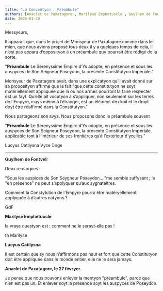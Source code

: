 ```yaml
---
title: "La Conventyon : Préambule"
authors: [Anaclet de Paxatagore , Marilyse Emphetuocle , Guylhem de Fontvell , Lucyus Catilysna]
date: 2005-01-30
---
```


Messyeurs,

Il apparait que, dans le projet de Monsyeur de Paxatagore comme dans le mien, que nous avions proposé tous deux il y a quelques temps de cela, il n’est pas apparu d’opposityon à un préambule quy pourrait être rédigé de la sorte.

"**Préambule** Le Serenyssime Empire d’Ys adopte, en présence et sous les auspyces de Son Seigneur Poseydon, la présente Constitutyon Impériale."

Monsyeur de Paxatagore avait, dans une explicatyon qu’il avait donné sur sa proposityon affirmé que le fait "que cette constitutyon ne soyt matériellement appliquée que là où nos armes pourront la faire respecter est un fayt. Qu’elle ait vocatyon à s’appliquer, non seulement sur les terres de l’Empyre, mays même à l’étranger, est un élément de droit et le droyt doyt être réaffirmé dans la Constitutyon."

Nous partageons son avys. Nous proposons donc le préambule souvent

"**Préambule** Le Serenyssime Empire d’Ys adopte, en présence et sous les auspyces de Son Seigneur Poseydon, la présente Constitutyon Impériale, applicable tant à l’intérieur de ses frontières qu’à l’extérieur d’ycelles."

Lucyus Catilysna Vyce Doge

---

**Guylhem de Fontvell**

Deux remarques :

"Sous les auspices de Son Seygneur Poseydon...."me semble suffysant ; le "en présence" ne peut s’applyquer qu’aux sygnataitres.

Comment la Constytution de l’Empyre pourra être matéryellement applyquée à d’autres natyons ?

GdF

**Marilyse Emphetuocle**

la vraye questyon est : comment ne le serayt-elle pas !

ta Marilyse

**Lucyus Catilysna**

Il est certain que sy nous n’affirmons pas haut et fort que cette Constitutyon doit être appliquée dans le monde entier, elle ne le sera jamays.

**Anaclet de Paxatagore, le 27 févryer**

Je pense que nous pouvons enlever la mentyon "préambule", parce que n’en est pas un. Et enlever soyt la présence soyt les auspyces de Poseydon.